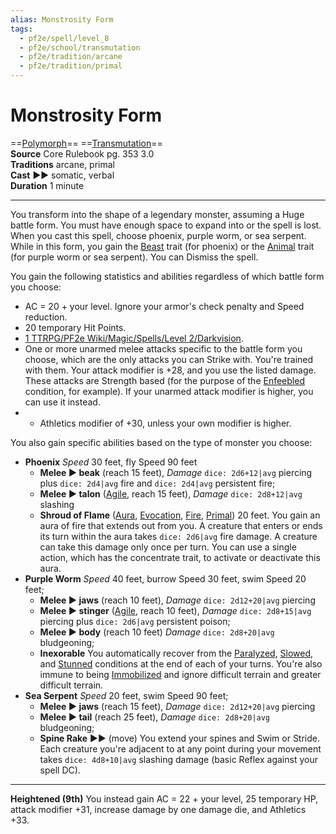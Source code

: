 ```yaml
---
alias: Monstrosity Form
tags:
  - pf2e/spell/level_8
  - pf2e/school/transmutation
  - pf2e/tradition/arcane
  - pf2e/tradition/primal
---
```


# Monstrosity Form

==[Polymorph](Polymorph.md)== ==[Transmutation](Transmutation.md)==  
__Source__ Core Rulebook pg. 353 3.0  
**Traditions** arcane, primal  
**Cast** ►► somatic, verbal  
**Duration** 1 minute

---

You transform into the shape of a legendary monster, assuming a Huge battle form. You must have enough space to expand into or the spell is lost. When you cast this spell, choose phoenix, purple worm, or sea serpent. While in this form, you gain the [Beast](Beast.md) trait (for phoenix) or the [Animal](Animal.md) trait (for purple worm or sea serpent). You can Dismiss the spell.

You gain the following statistics and abilities regardless of which battle form you choose:

- AC = 20 + your level. Ignore your armor's check penalty and Speed reduction.
- 20 temporary Hit Points.
- [1 TTRPG/PF2e Wiki/Magic/Spells/Level 2/Darkvision](1%20TTRPG/PF2e%20Wiki/Magic/Spells/Level%202/Darkvision).
- One or more unarmed melee attacks specific to the battle form you choose, which are the only attacks you can Strike with. You're trained with them. Your attack modifier is +28, and you use the listed damage. These attacks are Strength based (for the purpose of the [Enfeebled](Enfeebled.md) condition, for example). If your unarmed attack modifier is higher, you can use it instead.
- - Athletics modifier of +30, unless your own modifier is higher.

You also gain specific abilities based on the type of monster you choose:

- **Phoenix** _Speed_ 30 feet, fly Speed 90 feet
	- **Melee ► beak** (reach 15 feet), _Damage_ `dice: 2d6+12|avg` piercing plus `dice: 2d4|avg` fire and `dice: 2d4|avg` persistent fire;
	- **Melee ► talon** ([Agile](Agile.md), reach 15 feet), _Damage_ `dice: 2d8+12|avg` slashing
	- **Shroud of Flame** ([Aura](Aura.md), [Evocation](Evocation.md), [Fire](Fire.md), [Primal](Primal.md)) 20 feet. You gain an aura of fire that extends out from you. A creature that enters or ends its turn within the aura takes `dice: 2d6|avg` fire damage. A creature can take this damage only once per turn. You can use a single action, which has the concentrate trait, to activate or deactivate this aura.
- **Purple Worm** _Speed_ 40 feet, burrow Speed 30 feet, swim Speed 20 feet;
	- **Melee ► jaws** (reach 10 feet), _Damage_ `dice: 2d12+20|avg` piercing
	- **Melee ► stinger** ([Agile](Agile.md), reach 10 feet), _Damage_ `dice: 2d8+15|avg` piercing plus `dice: 2d6|avg` persistent poison;
	- **Melee ► body** (reach 10 feet) _Damage_ `dice: 2d8+20|avg` bludgeoning;
	- **Inexorable** You automatically recover from the [Paralyzed](Paralyzed.md), [Slowed](Slowed.md), and [Stunned](Stunned.md) conditions at the end of each of your turns. You're also immune to being [Immobilized](Immobilized.md) and ignore difficult terrain and greater difficult terrain.
- **Sea Serpent** _Speed_ 20 feet, swim Speed 90 feet;
	- **Melee ► jaws** (reach 15 feet), _Damage_ `dice: 2d12+20|avg` piercing
	- **Melee ► tail** (reach 25 feet), _Damage_ `dice: 2d8+20|avg` bludgeoning;
	- **Spine Rake** ►► (move) You extend your spines and Swim or Stride. Each creature you're adjacent to at any point during your movement takes `dice: 4d8+10|avg` slashing damage (basic Reflex against your spell DC).

<hr>

**Heightened (9th)** You instead gain AC = 22 + your level, 25 temporary HP, attack modifier +31, increase damage by one damage die, and Athletics +33.
